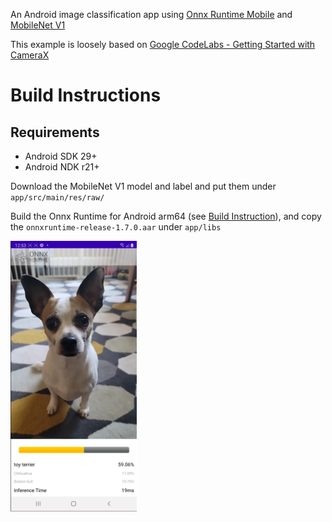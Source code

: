 An Android image classification app using [Onnx Runtime Mobile](https://github.com/microsoft/onnxruntime) and [MobileNet V1](https://1drv.ms/u/s!Auaxv_56eyubgQOFsABIxjFVo93t?e=6fAkBx)

This example is loosely based on [Google CodeLabs - Getting Started with CameraX](https://codelabs.developers.google.com/codelabs/camerax-getting-started)

# Build Instructions
## Requirements
- Android SDK 29+
- Android NDK r21+

Download the MobileNet V1 model and label and put them under `app/src/main/res/raw/`

Build the Onnx Runtime for Android arm64 (see [Build Instruction](https://www.onnxruntime.ai/docs/how-to/build.html#android)), and copy the `onnxruntime-release-1.7.0.aar` under `app/libs`

<img width=40% src="images/screenshot_1.jpg" alt="App Screenshot" />

